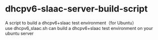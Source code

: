 # dhcpv6-slaac-server-build-script
A script to build a dhcpv6+slaac test environment（for Ubuntu）  
use dhcpv6_slaac.sh can build a dhcpv6+slaac test environment on your ubuntu server
